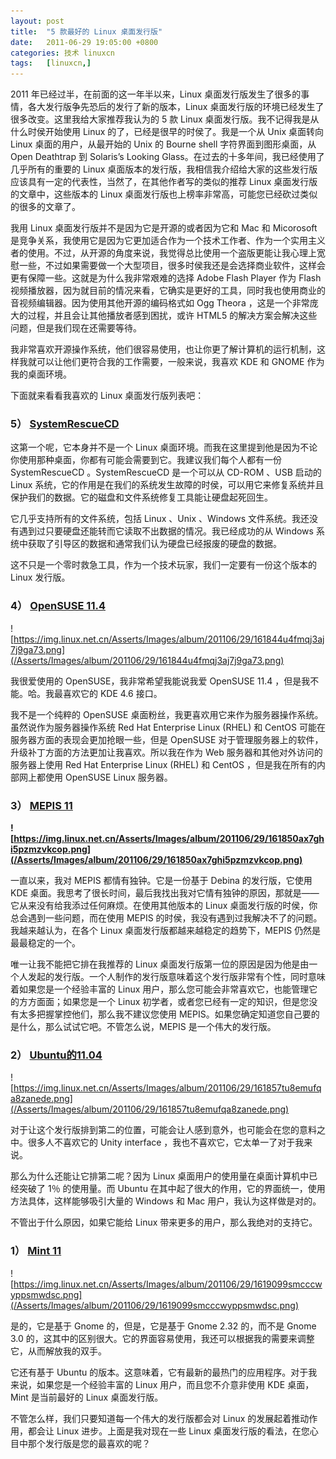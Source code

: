 ```yaml
---
layout: post
title:	"5 款最好的 Linux 桌面发行版"
date:	2011-06-29 19:05:00 +0800 
categories:	技术 linuxcn 
tags:	[linuxcn,]
---
```



2011 年已经过半，在前面的这一年半以来，Linux 桌面发行版发生了很多的事情，各大发行版争先恐后的发行了新的版本，Linux 桌面发行版的环境已经发生了很多改变。这里我给大家推荐我认为的 5 款 Linux 桌面发行版。我不记得我是从什么时侯开始使用 Linux 的了，已经是很早的时侯了。我是一个从 Unix 桌面转向 Linux 桌面的用户，从最开始的 Unix 的 Bourne shell 字符界面到图形桌面，从 Open Deathtrap 到 Solaris’s Looking Glass。在过去的十多年间，我已经使用了几乎所有的重要的 Linux 桌面版本的发行版，我相信我介绍给大家的这些发行版应该具有一定的代表性，当然了，在其他作者写的类似的推荐 Linux 桌面发行版的文章中，这些版本的 Linux 桌面发行版也上榜率非常高，可能您已经砍过类似的很多的文章了。


我用 Linux 桌面发行版并不是因为它是开源的或者因为它和 Mac 和 Micorosoft 是竞争关系，我使用它是因为它更加适合作为一个技术工作者、作为一个实用主义者的使用。不过，从开源的角度来说，我觉得总比使用一个盗版更能让我心理上宽慰一些，不过如果需要做一个大型项目，很多时侯我还是会选择商业软件，这样会更有保障一些。这就是为什么我非常艰难的选择 Adobe Flash Player 作为 Flash 视频播放器，因为就目前的情况来看，它确实是更好的工具，同时我也使用商业的音视频编辑器。因为使用其他开源的编码格式如 Ogg Theora ，这是一个非常庞大的过程，并且会让其他播放者感到困扰，或许 HTML5 的解决方案会解决这些问题，但是我们现在还需要等待。


我非常喜欢开源操作系统，他们很容易使用，也让你更了解计算机的运行机制，这样我就可以让他们更符合我的工作需要，一般来说，我喜欢 KDE 和 GNOME 作为我的桌面环境。


下面就来看看我喜欢的 Linux 桌面发行版列表吧：


### **5） [SystemRescueCD](http://www.sysresccd.org/Main_Page)**


这第一个呢，它本身并不是一个 Linux 桌面环境。而我在这里提到他是因为不论你使用那种桌面，你都有可能会需要到它。我建议我们每个人都有一份 SystemRescueCD 。SystemRescueCD 是一个可以从 CD-ROM 、USB 启动的 Linux 系统，它的作用是在我们的系统发生故障的时侯，可以用它来修复系统并且保护我们的数据。它的磁盘和文件系统修复工具能让硬盘起死回生。


它几乎支持所有的文件系统，包括 Linux 、Unix 、Windows 文件系统。我还没有遇到过只要硬盘还能转而它读取不出数据的情况。我已经成功的从 Windows 系统中获取了引导区的数据和通常我们认为硬盘已经报废的硬盘的数据。


这不只是一个零时救急工具，作为一个技术玩家，我们一定要有一份这个版本的 Linux 发行版。


### **4） [OpenSUSE 11.4](http://www.opensuse.org/en)**


![https://img.linux.net.cn/Asserts/Images/album/201106/29/161844u4fmqj3aj7j9ga73.png](/Asserts/Images/album/201106/29/161844u4fmqj3aj7j9ga73.png)


我很爱使用的 OpenSUSE，我非常希望我能说我爱 OpenSUSE 11.4 ，但是我不能。哈。我最喜欢它的 KDE 4.6 接口。


我不是一个纯粹的 OpenSUSE 桌面粉丝，我更喜欢用它来作为服务器操作系统。虽然说作为服务器操作系统 Red Hat Enterprise Linux (RHEL) 和 CentOS 可能在服务器方面的表现会更加抢眼一些，但是 OpenSUSE 对于管理服务器上的软件，升级补丁方面的方法更加让我喜欢。所以我在作为 Web 服务器和其他对外访问的服务器上使用 Red Hat Enterprise Linux (RHEL) 和 CentOS ，但是我在所有的内部网上都使用 OpenSUSE Linux 服务器。


### **3） [MEPIS 11](http://www.mepis.org/)**


**![https://img.linux.net.cn/Asserts/Images/album/201106/29/161850ax7ghi5pzmzvkcop.png](/Asserts/Images/album/201106/29/161850ax7ghi5pzmzvkcop.png)**


一直以来，我对 MEPIS 都情有独钟。它是一份基于 Debina 的发行版，它使用 KDE 桌面。我思考了很长时间，最后我找出我对它情有独钟的原因，那就是——它从来没有给我添过任何麻烦。在使用其他版本的 Linux 桌面发行版的时侯，你总会遇到一些问题，而在使用 MEPIS 的时侯，我没有遇到过我解决不了的问题。我越来越认为，在各个 Linux 桌面发行版都越来越稳定的趋势下，MEPIS 仍然是最最稳定的一个。


唯一让我不能把它排在我推荐的 Linux 桌面发行版第一位的原因是因为他是由一个人发起的发行版。一个人制作的发行版意味着这个发行版非常有个性，同时意味着如果您是一个经验丰富的 Linux 用户，那么您可能会非常喜欢它，也能管理它的方方面面；如果您是一个 Linux 初学者，或者您已经有一定的知识，但是您没有太多把握掌控他们，那么我不建议您使用 MEPIS。如果您确定知道您自己要的是什么，那么试试它吧。不管怎么说，MEPIS 是一个伟大的发行版。


### **2） [Ubuntu的11.04](http://www.ubuntu.com/)**


![https://img.linux.net.cn/Asserts/Images/album/201106/29/161857tu8emufqa8zanede.png](/Asserts/Images/album/201106/29/161857tu8emufqa8zanede.png)


对于让这个发行版排到第二的位置，可能会让人感到意外，也可能会在您的意料之中。很多人不喜欢它的 Unity interface ，我也不喜欢它，它太单一了对于我来说。


那么为什么还能让它排第二呢？因为 Linux 桌面用户的使用量在桌面计算机中已经突破了 1％ 的使用量。而 Ubuntu 在其中起了很大的作用，它的界面统一，使用方法具体，这样能够吸引大量的 Windows 和 Mac 用户，我认为这样做是对的。


不管出于什么原因，如果它能给 Linux 带来更多的用户，那么我绝对的支持它。


### **1） [Mint 11](http://www.linuxmint.com/)**


![https://img.linux.net.cn/Asserts/Images/album/201106/29/1619099smcccwyppsmwdsc.png](/Asserts/Images/album/201106/29/1619099smcccwyppsmwdsc.png)


是的，它是基于 Gnome 的，但是，它是基于 Gnome 2.32 的，而不是 Gnome 3.0 的，这其中的区别很大。它的界面容易使用，我还可以根据我的需要来调整它，从而解放我的双手。


它还有基于 Ubuntu 的版本。这意味着，它有最新的最热门的应用程序。对于我来说，如果您是一个经验丰富的 Linux 用户，而且您不介意非使用 KDE 桌面，Mint 是当前最好的 Linux 桌面发行版。


不管怎么样，我们只要知道每一个伟大的发行版都会对 Linux 的发展起着推动作用，都会让 Linux 进步。上面是我对现在一些 Linux 桌面发行版的看法，在您心目中那个发行版是您的最喜欢的呢？
